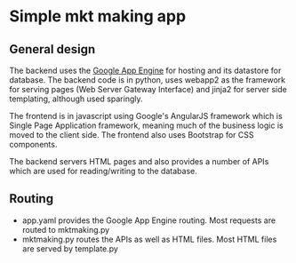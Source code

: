 # Simple mkt making app

## General design

The backend uses the [Google App Engine](https://appengine.google.com/) for hosting and its datastore for database. The backend code is in python, uses webapp2 as the framework for serving pages (Web Server Gateway Interface) and jinja2 for server side templating, although used sparingly.

The frontend is in javascript using Google's AngularJS framework which is Single Page Application framework, meaning much of the business logic is moved to the client side. The frontend also uses Bootstrap for CSS components.

The backend servers HTML pages and also provides a number of APIs which are used for reading/writing to the database.

## Routing

- app.yaml provides the Google App Engine routing. Most requests are routed to mktmaking.py
- mktmaking.py routes the APIs as well as HTML files. Most HTML files are served by template.py
